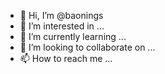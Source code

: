 - 👋 Hi, I’m @baonings
- 👀 I’m interested in ...
- 🌱 I’m currently learning ...
- 💞️ I’m looking to collaborate on ...
- 📫 How to reach me ...

<!---
baonings/baonings is a ✨ special ✨ repository because its `README.md` (this file) appears on your GitHub profile.
You can click the Preview link to take a look at your changes.
--->

